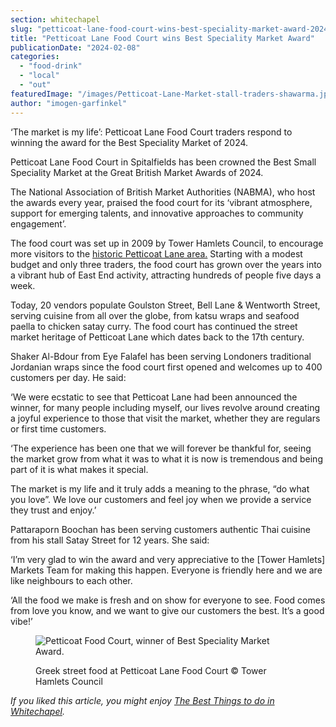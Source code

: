 ```yaml
---
section: whitechapel
slug: "petticoat-lane-food-court-wins-best-speciality-market-award-2024"
title: "Petticoat Lane Food Court wins Best Speciality Market Award"
publicationDate: "2024-02-08"
categories: 
  - "food-drink"
  - "local"
  - "out"
featuredImage: "/images/Petticoat-Lane-Market-stall-traders-shawarma.jpg"
author: "imogen-garfinkel"
---
```


‘The market is my life’: Petticoat Lane Food Court traders respond to winning the award for the Best Speciality Market of 2024.

Petticoat Lane Food Court in Spitalfields has been crowned the Best Small Speciality Market at the Great British Market Awards of 2024.

The National Association of British Market Authorities (NABMA), who host the awards every year, praised the food court for its ‘vibrant atmosphere, support for emerging talents, and innovative approaches to community engagement’.

The food court was set up in 2009 by Tower Hamlets Council, to encourage more visitors to the [historic Petticoat Lane area.](https://whitechapellondon.co.uk/petticoat-lane-market-history/) Starting with a modest budget and only three traders, the food court has grown over the years into a vibrant hub of East End activity, attracting hundreds of people five days a week.

Today, 20 vendors populate Goulston Street, Bell Lane & Wentworth Street, serving cuisine from all over the globe, from katsu wraps and seafood paella to chicken satay curry. The food court has continued the street market heritage of Petticoat Lane which dates back to the 17th century.

Shaker Al-Bdour from Eye Falafel has been serving Londoners traditional Jordanian wraps since the food court first opened and welcomes up to 400 customers per day. He said:

‘We were ecstatic to see that Petticoat Lane had been announced the winner, for many people including myself, our lives revolve around creating a joyful experience to those that visit the market, whether they are regulars or first time customers.

‘The experience has been one that we will forever be thankful for, seeing the market grow from what it was to what it is now is tremendous and being part of it is what makes it special. 

The market is my life and it truly adds a meaning to the phrase, “do what you love”. We love our customers and feel joy when we provide a service they trust and enjoy.’

Pattaraporn Boochan has been serving customers authentic Thai cuisine from his stall Satay Street for 12 years. She said:

‘I’m very glad to win the award and very appreciative to the \[Tower Hamlets\] Markets Team for making this happen. Everyone is friendly here and we are like neighbours to each other.

‘All the food we make is fresh and on show for everyone to see. Food comes from love you know, and we want to give our customers the best. It’s a good vibe!’

<figure>

![Petticoat Food Court, winner of Best Speciality Market Award.](/images/Market-stall-traders-Greek-1024x683.jpg)

<figcaption>

Greek street food at Petticoat Lane Food Court © Tower Hamlets Council

</figcaption>

</figure>

_If you liked this article, you might enjoy_ [_The Best Things to do in Whitechapel_](https://whitechapellondon.co.uk/best-things-to-do-whitechapel/)_._
